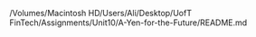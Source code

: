 /Volumes/Macintosh HD/Users/Ali/Desktop/UofT FinTech/Assignments/Unit10/A-Yen-for-the-Future/README.md